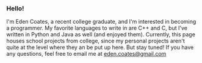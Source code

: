 ### Hello!
I'm Eden Coates, a recent college graduate, and I'm interested in becoming a programmer.
My favorite languages to write in are C++ and C, but I've written in Python and Java as well (and enjoyed them).
Currently, this page houses school projects from college, since my personal projects aren't quite at the level where they an be put up here.
But stay tuned! If you have any questions, feel free to email me at eden.coates@gmail.com

<!--
**edenCoates/edenCoates** is a ✨ _special_ ✨ repository because its `README.md` (this file) appears on your GitHub profile.

Here are some ideas to get you started:

- 🔭 I’m currently working on ...
- 🌱 I’m currently learning ...
- 👯 I’m looking to collaborate on ...
- 🤔 I’m looking for help with ...
- 💬 Ask me about ...
- 📫 How to reach me: ...
- 😄 Pronouns: ...
- ⚡ Fun fact: ...
-->
